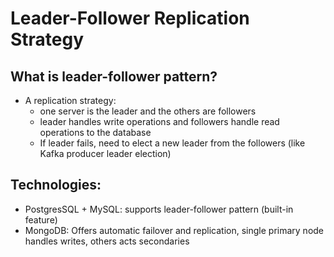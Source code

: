 # Leader-Follower Replication Strategy 

## What is leader-follower pattern?

- A replication strategy:
  - one server is the leader and the others are followers
  - leader handles write operations and followers handle read operations to the database
  - If leader fails, need to elect a new leader from the followers (like Kafka producer leader election)

## Technologies:

- PostgresSQL + MySQL: supports leader-follower pattern (built-in feature)
- MongoDB: Offers automatic failover and replication, single primary node handles writes, others acts secondaries
